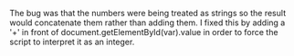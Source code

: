 The bug was that the numbers were being treated as strings so the result would concatenate them rather than adding them. I fixed this by adding a '+' in front of document.getElementById(var).value in order to force the script to interpret it as an integer. 
